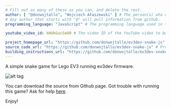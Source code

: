 ```yaml
---
# Fill out as many of these as you can, and delete the rest.
author: [ "@donwojtallo", "Wojciech Ałaszewski" ] # The person(s) who created this project. 
# Any author that starts with "@" will pull information from github.
programming_language: "JavaScript" # The programming language used in this project

youtube_video_id: kHUkGucSeU0 # The video ID of the YouTube video to be displayed with this post

project_homepage_url: "https://github.com/donwojtallo/ev3dev-snake-js" # Homepage for this project
source_code_url: "https://github.com/donwojtallo/ev3dev-snake-js" # Provide a link to your code
building_instructions_url: "https://github.com/donwojtallo/ev3dev-snake-js"
---
```


A simple snake game for Lego EV3 running ev3dev firmware.

![alt tag](https://raw.github.com/donwojtallo/ev3dev-snake-js/master/photo.jpg)

You can download the source from Github page.
Got trouble with running this game? Ask for help [here](https://github.com/donwojtallo/ev3dev-snake-js/issues).

Enjoy!
